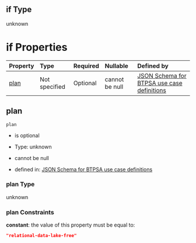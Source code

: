 ## if Type

unknown

# if Properties

| Property      | Type          | Required | Nullable       | Defined by                                                                                                                                                                                                                                  |
| :------------ | :------------ | :------- | :------------- | :------------------------------------------------------------------------------------------------------------------------------------------------------------------------------------------------------------------------------------------ |
| [plan](#plan) | Not specified | Optional | cannot be null | [JSON Schema for BTPSA use case definitions](btpsa-usecase-properties-services-items-allof-1-then-allof-43-then-allof-7-if-properties-plan.md "undefined#/properties/services/items/allOf/1/then/allOf/43/then/allOf/7/if/properties/plan") |

## plan



`plan`

*   is optional

*   Type: unknown

*   cannot be null

*   defined in: [JSON Schema for BTPSA use case definitions](btpsa-usecase-properties-services-items-allof-1-then-allof-43-then-allof-7-if-properties-plan.md "undefined#/properties/services/items/allOf/1/then/allOf/43/then/allOf/7/if/properties/plan")

### plan Type

unknown

### plan Constraints

**constant**: the value of this property must be equal to:

```json
"relational-data-lake-free"
```
